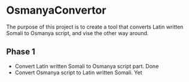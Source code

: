 # OsmanyaConvertor
The purpose of this project is to create a tool that converts Latin written Somali to Osmanya script, and vise the other way around.

## Phase 1
- Convert Latin written Somali to Osmanya script part. Done
- Convert Osmanya script to Latin written Somali. Yet